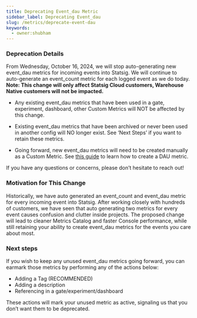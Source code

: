 ```yaml
---
title: Deprecating Event_dau Metric
sidebar_label: Deprecating Event_dau
slug: /metrics/deprecate-event-dau
keywords:
  - owner:shubham
---
```


### Deprecation Details

From Wednesday, October 16, 2024, we will stop auto-generating new event_dau metrics for incoming events into Statsig. We will continue to auto-generate an event_count metric for each logged event as we do today. **Note: This change will only affect Statsig Cloud customers, Warehouse Native customers will not be impacted.**

- Any existing event_dau metrics that have been used in a gate, experiment, dashboard, other Custom Metrics will NOT be affected by this change.

- Existing event_dau metrics that have been archived or never been used in another config will NO longer exist. See ‘Next Steps’ if you want to retain these metrics.

- Going forward, new event_dau metrics will need to be created manually as a Custom Metric. See [this guide](https://docs.statsig.com/metrics/custom-dau) to learn how to create a DAU metric.

If you have any questions or concerns, please don’t hesitate to reach out!

### Motivation for This Change

Historically, we have auto generated an event_count and event_dau metric for every incoming event into Statsig. After working closely with hundreds of customers, we have seen that auto generating two metrics for every event causes confusion and clutter inside projects. The proposed change will lead to cleaner Metrics Catalog and faster Console performance, while still retaining your ability to create event_dau metrics for the events you care about most.

### Next steps

If you wish to keep any unused event_dau metrics going forward, you can earmark those metrics by performing any of the actions below:

- Adding a Tag (RECOMMENDED)
- Adding a description
- Referencing in a gate/experiment/dashboard

These actions will mark your unused metric as active, signaling us that you don’t want them to be deprecated.
